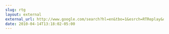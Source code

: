 ```yaml
---
slug: rtg
layout: external
external_url: http://www.google.com/search?hl=en&tbo=1&esrch=RTReplay&q=github&aq=f&aqi=g10&oq=&gs_rfai=&tbs=mbl:1
date: 2010-04-14T13:18:02-05:00
---
```

